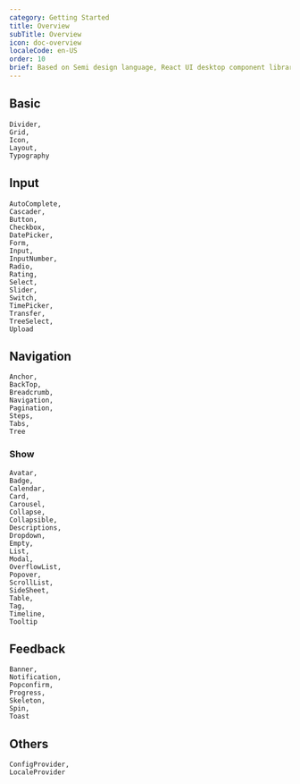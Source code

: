 ```yaml
---
category: Getting Started
title: Overview
subTitle: Overview
icon: doc-overview
localeCode: en-US
order: 10
brief: Based on Semi design language, React UI desktop component library that can be debugged online, helps developers build applications efficiently.
---
```


## Basic

```overview
Divider,
Grid,
Icon,
Layout,
Typography
```

## Input

```overview
AutoComplete,
Cascader,
Button,
Checkbox,
DatePicker,
Form,
Input,
InputNumber,
Radio,
Rating,
Select,
Slider,
Switch,
TimePicker,
Transfer,
TreeSelect,
Upload
```

## Navigation

```overview
Anchor,
BackTop,
Breadcrumb,
Navigation,
Pagination,
Steps,
Tabs,
Tree
```

### Show

```overview
Avatar,
Badge,
Calendar,
Card,
Carousel,
Collapse,
Collapsible,
Descriptions,
Dropdown,
Empty,
List,
Modal,
OverflowList,
Popover,
ScrollList,
SideSheet,
Table,
Tag,
Timeline,
Tooltip
```

## Feedback

```overview
Banner,
Notification,
Popconfirm,
Progress,
Skeleton,
Spin,
Toast
```

## Others

```overview
ConfigProvider,
LocaleProvider
```
